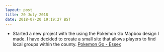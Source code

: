 ```yaml
---
layout: post
title: 20 July 2018 
date: 2018-07-20 19:19:27 BST
---
```

+ Started a new project with the using the Pokémon Go Mapbox design I made. I have decided to create a small site that allows players to find local groups within the county. [Pokemon Go - Essex](https://jackwebdev.github.io/Pokemon-Go-Essex)
